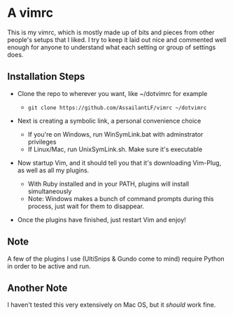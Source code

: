 # A vimrc
This is my vimrc, which is mostly made up of bits and pieces from other people's setups that I liked. I try to keep it laid out nice and commented well enough for anyone to understand what each setting or group of settings does.

## Installation Steps
* Clone the repo to wherever you want, like ~/dotvimrc for example
	* `git clone https://github.com/AssailantLF/vimrc ~/dotvimrc`

* Next is creating a symbolic link, a personal convenience choice
	* If you're on Windows, run WinSymLink.bat with adminstrator privileges
	* If Linux/Mac, run UnixSymLink.sh. Make sure it's executable

* Now startup Vim, and it should tell you that it's downloading Vim-Plug, as well as all my plugins.
	* With Ruby installed and in your PATH, plugins will install simultaneously
	* Note: Windows makes a bunch of command prompts during this process, just wait for them to disappear.

* Once the plugins have finished, just restart Vim and enjoy!

## Note
A few of the plugins I use (UltiSnips & Gundo come to mind) require Python in order to be active and run.

## Another Note
I haven't tested this very extensively on Mac OS, but it _should_ work fine.
